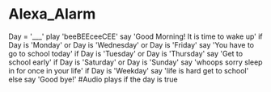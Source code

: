 # Alexa_Alarm
Day = '___'
play 'beeBEEceeCEE'
say 'Good Morning! It is time to wake up'
if Day is 'Monday' or Day is 'Wednesday' or Day is 'Friday'
  say 'You have to go to school today'
if Day is 'Tuesday' or Day is 'Thursday'
  say 'Get to school early'
if Day is 'Saturday' or Day is 'Sunday'
  say 'whoops sorry sleep in for once in your life'
if Day is 'Weekday'
  say 'life is hard get to school'
else
  say 'Good bye!'
#Audio plays if the day is true 

